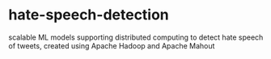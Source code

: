 # hate-speech-detection
scalable ML models supporting distributed computing to detect hate speech of tweets, created using Apache Hadoop and Apache Mahout
